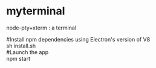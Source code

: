 # myterminal  
node-pty+xterm : a terminal  

#Install npm dependencies using Electron's version of V8  
sh install.sh   
#Launch the app  
npm start  
